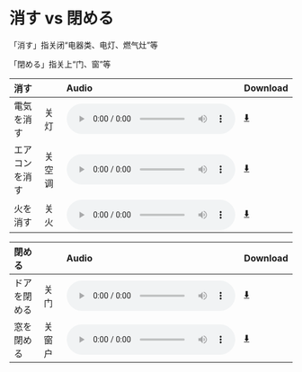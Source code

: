 # 消す vs 閉める

「消す」指关闭“电器类、电灯、燃气灶”等

「閉める」指关上“门、窗”等

| 消す           |        | Audio                                                                                              | Download                                                                  |
| :------------- | :----- | :------------------------------------------------------------------------------------------------- | :------------------------------------------------------------------------ |
| 電気を消す     | 关灯   | <audio src="http://dict.youdao.com/dictvoice?le=jap&audio=電気を消す&type=3" controls></audio>     | [⬇️](http://dict.youdao.com/dictvoice?le=jap&audio=電気を消す&type=3)     |
| エアコンを消す | 关空调 | <audio src="http://dict.youdao.com/dictvoice?le=jap&audio=エアコンを消す&type=3" controls></audio> | [⬇️](http://dict.youdao.com/dictvoice?le=jap&audio=エアコンを消す&type=3) |
| 火を消す       | 关火   | <audio src="http://dict.youdao.com/dictvoice?le=jap&audio=火を消す&type=3" controls></audio>       | [⬇️](http://dict.youdao.com/dictvoice?le=jap&audio=火を消す&type=3)       |

| 閉める       |        | Audio                                                                                            | Download                                                                |
| :----------- | :----- | :----------------------------------------------------------------------------------------------- | :---------------------------------------------------------------------- |
| ドアを閉める | 关门   | <audio src="http://dict.youdao.com/dictvoice?le=jap&audio=ドアを閉める&type=3" controls></audio> | [⬇️](http://dict.youdao.com/dictvoice?le=jap&audio=ドアを閉める&type=3) |
| 窓を閉める   | 关窗户 | <audio src="http://dict.youdao.com/dictvoice?le=jap&audio=窓を閉める&type=3" controls></audio>   | [⬇️](http://dict.youdao.com/dictvoice?le=jap&audio=窓を閉める&type=3)   |
